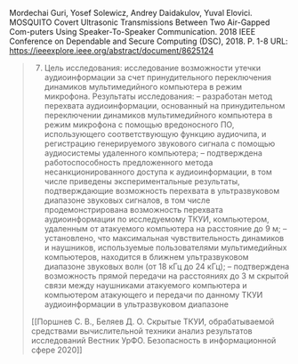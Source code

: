 Mordechai Guri, Yosef Solewicz, Andrey Daidakulov, Yuval Elovici. MOSQUITO Covert Ultrasonic Transmissions Between Two Air-Gapped Com-puters Using Speaker-To-Speaker Communication. 2018 IEEE Conference on Dependable and Secure Computing (DSC), 2018. Р. 1-8
URL: https://ieeexplore.ieee.org/abstract/document/8625124


>7. Цель исследования: 
>исследование возможности утечки аудиоинформации за счет принудительного переключения динамиков мультимедийного компьютера в режим микрофона. 
>Результаты исследования: 
>– разработан метод перехвата аудиоинформации, основанный на принудительном переключении динамиков мультимедийного компьютера в режим микрофона с помощью вредоносного ПО, использующего соответствующую функцию аудиочипа, и регистрацию генерируемого звукового сигнала с помощью аудиосистемы удаленного компьютера; 
>– подтверждена работоспособность предложенного метода несанкционированного доступа к аудиоинформации, в том числе приведены экспериментальные результаты, подтверждающие возможность перехвата в ультразвуковом диапазоне звуковых сигналов, в том числе продемонстрирована возможность перехвата аудиоинформации по исследуемому ТКУИ, компьютером, удаленным от атакуемого компьютера на расстояние до 9 м; 
>– установлено, что максимальная чувствительность динамиков и наушников, используемые пользователями мультимедийных компьютеров, находится в ближнем ультразвуковом диапазоне звуковых волн (от 18 кГц до 24 кГц); 
>– подтверждена возможность прямой передачи на расстояниях до 3 м скрытой связи между наушниками атакуемого компьютера и компьютером атакующего и передачи по данному ТКУИ аудиоинформации в ультразвуковом диапазоне
>
>[[Поршнев С. В., Беляев Д. О. Скрытые ТКУИ, обрабатываемой средствами вычислительной техники анализ результатов исследований Вестник УрФО. Безопасность в информационной сфере 2020]]